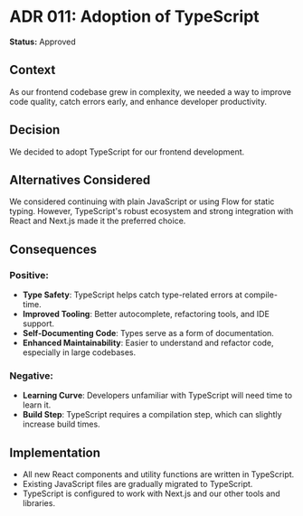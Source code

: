 # ADR 011: Adoption of TypeScript

**Status:** Approved

## Context
As our frontend codebase grew in complexity, we needed a way to improve code quality, catch errors early, and enhance developer productivity.

## Decision
We decided to adopt TypeScript for our frontend development.

## Alternatives Considered
We considered continuing with plain JavaScript or using Flow for static typing. However, TypeScript's robust ecosystem and strong integration with React and Next.js made it the preferred choice.

## Consequences
### Positive:
- **Type Safety**: TypeScript helps catch type-related errors at compile-time.
- **Improved Tooling**: Better autocomplete, refactoring tools, and IDE support.
- **Self-Documenting Code**: Types serve as a form of documentation.
- **Enhanced Maintainability**: Easier to understand and refactor code, especially in large codebases.

### Negative:
- **Learning Curve**: Developers unfamiliar with TypeScript will need time to learn it.
- **Build Step**: TypeScript requires a compilation step, which can slightly increase build times.

## Implementation
- All new React components and utility functions are written in TypeScript.
- Existing JavaScript files are gradually migrated to TypeScript.
- TypeScript is configured to work with Next.js and our other tools and libraries.
